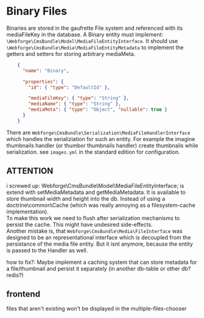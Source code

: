 # Binary Files

Binaries are stored in the gaufrette File system and referenced with its mediaFileKey in the database. A Binary entity must implement: `\Webforge\CmsBundle\Model\MediaFileEntityInterface`. It should use `\Webforge\CmsBundle\Media\MediaFileEntityMetadata` to implement the getters and setters for storing arbitrary mediaMeta.


```json
    {
      "name": "Binary",

      "properties": {
        "id": { "type": "DefaultId" },

        "mediaFileKey": { "type": "String" },
        "mediaName": { "type": "String" },
        "mediaMeta": { "type": "Object", "nullable": true }
      }
    }
```

There are `Webforge\CmsBundle\Serialization\MediaFileHandlerInterface` which handles the serializiation for such an entity. For example the imagine thumbnails handler (or thumbor thumbnails handler) create thumbnails while serialization. see `images.yml` in the standard edition for configuration.

## ATTENTION

i screwed up: Webforge\CmsBundle\Model\MediaFileEntityInterface; is extend with setMediaMetadata and getMediaMetadata. It is available to store thumbnail width and height into the db. Instead of using a doctrine\common\Cache (which was really annoying as a filesystem-cache implementation).  
To make this work we need to flush after serialization mechanisms to persist the cache. This might have undesired side-effects.  
Another mistake is, that `Webforge\CmsBundle\Media\FileInterface` was designed to be an representational interface which is decoupled from the persistance of the media file entity. But it isnt anymore, because the entity is passed to the Handler as well.

how to fix?: Maybe implement a caching system that can store metadata for a file/thumbnail and persist it separately (in another db-table or other db? redis?)

## frontend

files that aren't existing won't be displayed in the multiple-files-chooser